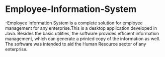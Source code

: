 # Employee-Information-System
 -Employee Information System is a complete solution for employee management for any enterprise.This is a desktop application developed in Java. Besides the basic utilities, the software provides efficient information management, which can generate a printed copy of the information as well. The software was intended to aid the Human Resource sector of any enterprise.

